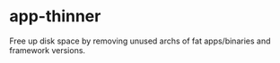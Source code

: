 # app-thinner
Free up disk space by removing unused archs of fat apps/binaries and framework versions.
